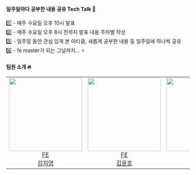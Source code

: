 #### 일주일마다 공부한 내용 공유 Tech Talk 💬


1️⃣  - 매주 수요일 오후 10시 발표 <br/>
2️⃣  - 매주 수요일 오후 8시 전까지 발표 내용 주차별 작성 <br/>
3️⃣  - 일주일 동안 관심 있게 본 아티클, 새롭게 공부한 내용 등 일주일에 하나씩 공유 <br/>
4️⃣  - fe master가 되는 그날까지... ⭐️

#### 팀원 소개 🔥 

<table>

<tr>
  <td align=center>
    <a href="https://github.com/99-zziy">
    <img src="https://github.com/99-zziy.png" width="200px" />
    <br/>
    FE 
    <br/>
    강지영
    </a>
  </td>
 
  <td align=center>
    <a href="https://github.com/kimyouknow">
    <img src="https://github.com/kimyouknow.png" width="200px" />
    <br/>
    FE 
    <br/>
    김윤호
    </a>
  </td>
  
  <td align=center>
    <a href="https://github.com/wonho1401">
    <img src="https://github.com/wonho1401.png" width="200px"  />
    <br/>
    FE 
    <br/>
    정원호
    </a>
  </td>
  
  <td align=center>
    <a href="https://github.com/HyewonKkang">
    <img src="https://github.com/HyewonKkang.png" width="200px"  />
    <br/>
    FE 
    <br/>
    강혜원
    </a>
  </td>
  
</tr>
</table>



